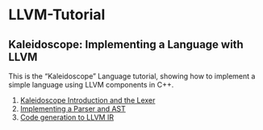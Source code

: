 # LLVM-Tutorial

## Kaleidoscope: Implementing a Language with LLVM

This is the “Kaleidoscope” Language tutorial, showing how to implement a simple language using LLVM components in C++.

1. [Kaleidoscope Introduction and the Lexer](https://llvm.org/docs/tutorial/MyFirstLanguageFrontend/LangImpl01.html)
2. [Implementing a Parser and AST](https://llvm.org/docs/tutorial/MyFirstLanguageFrontend/LangImpl02.html)
3. [Code generation to LLVM IR](https://llvm.org/docs/tutorial/MyFirstLanguageFrontend/LangImpl03.html)
